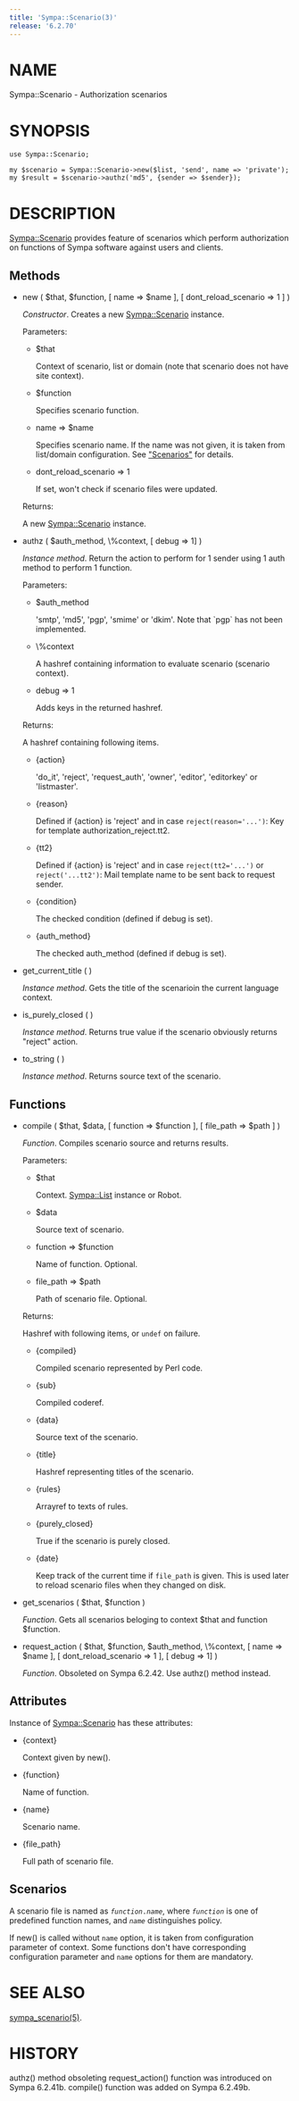 ```yaml
---
title: 'Sympa::Scenario(3)'
release: '6.2.70'
---
```


# NAME

Sympa::Scenario - Authorization scenarios

# SYNOPSIS

    use Sympa::Scenario;
    
    my $scenario = Sympa::Scenario->new($list, 'send', name => 'private');
    my $result = $scenario->authz('md5', {sender => $sender});

# DESCRIPTION

[Sympa::Scenario](./Sympa-Scenario.3.md) provides feature of scenarios which perform authorization
on functions of Sympa software against users and clients.

## Methods

- new ( $that, $function, \[ name => $name \],
\[ dont\_reload\_scenario => 1 \] )

    _Constructor_.
    Creates a new [Sympa::Scenario](./Sympa-Scenario.3.md) instance.

    Parameters:

    - $that

        Context of scenario, list or domain
        (note that scenario does not have site context).

    - $function

        Specifies scenario function.

    - name => $name

        Specifies scenario name.
        If the name was not given, it is taken from list/domain configuration.
        See ["Scenarios"](#scenarios) for details.

    - dont\_reload\_scenario => 1

        If set, won't check if scenario files were updated.

    Returns:

    A new [Sympa::Scenario](./Sympa-Scenario.3.md) instance.

- authz ( $auth\_method, \\%context,  \[ debug => 1\] )

    _Instance method_.
    Return the action to perform for 1 sender
    using 1 auth method to perform 1 function.

    Parameters:

    - $auth\_method

        'smtp', 'md5', 'pgp', 'smime' or 'dkim'.
        Note that \`pgp\` has not been implemented.

    - \\%context

        A hashref containing information to evaluate scenario (scenario context).

    - debug => 1

        Adds keys in the returned hashref.

    Returns:

    A hashref containing following items.

    - {action}

        'do\_it', 'reject', 'request\_auth',
        'owner', 'editor', 'editorkey' or 'listmaster'.

    - {reason}

        Defined if {action} is 'reject' and in case `reject(reason='...')`:
        Key for template authorization\_reject.tt2.

    - {tt2}

        Defined if {action} is 'reject' and in case `reject(tt2='...')` or
        `reject('...tt2')`:
        Mail template name to be sent back to request sender.

    - {condition}

        The checked condition (defined if debug is set).

    - {auth\_method}

        The checked auth\_method (defined if debug is set).

- get\_current\_title ( )

    _Instance method_.
    Gets the title of the scenarioin the current language context.

- is\_purely\_closed ( )

    _Instance method_.
    Returns true value if the scenario obviously returns "reject" action.

- to\_string ( )

    _Instance method_.
    Returns source text of the scenario.

## Functions

- compile ( $that, $data,
\[ function => $function \], \[ file\_path => $path \] )

    _Function_.
    Compiles scenario source and returns results.

    Parameters:

    - $that

        Context.  [Sympa::List](./Sympa-List.3.md) instance or Robot.

    - $data

        Source text of scenario.

    - function => $function

        Name of function.  Optional.

    - file\_path => $path

        Path of scenario file.  Optional.

    Returns:

    Hashref with following items, or `undef` on failure.

    - {compiled}

        Compiled scenario represented by Perl code.

    - {sub}

        Compiled coderef.

    - {data}

        Source text of the scenario.

    - {title}

        Hashref representing titles of the scenario.

    - {rules}

        Arrayref to texts of rules.

    - {purely\_closed}

        True if the scenario is purely closed.

    - {date}

        Keep track of the current time if `file_path` is given.
        This is used later to reload scenario files when they changed on disk.

- get\_scenarios ( $that, $function )

    _Function_.
    Gets all scenarios beloging to context $that and function $function.

- request\_action ( $that, $function, $auth\_method, \\%context,
\[ name => $name \], \[ dont\_reload\_scenario => 1 \], \[ debug => 1\] )

    _Function_. Obsoleted on Sympa 6.2.42. Use authz() method instead.

## Attributes

Instance of [Sympa::Scenario](./Sympa-Scenario.3.md) has these attributes:

- {context}

    Context given by new().

- {function}

    Name of function.

- {name}

    Scenario name.

- {file\_path}

    Full path of scenario file.

## Scenarios

A scenario file is named as _`function`_`.`_`name`_,
where _`function`_ is one of predefined function names, and
_`name`_ distinguishes policy.

If new() is called without `name` option, it is taken from configuration
parameter of context. Some functions don't have corresponding configuration
parameter and `name` options for them are mandatory.

# SEE ALSO

[sympa\_scenario(5)](./sympa_scenario.5.md).

# HISTORY

authz() method obsoleting request\_action() function was introduced on
Sympa 6.2.41b.
compile() function was added on Sympa 6.2.49b.
